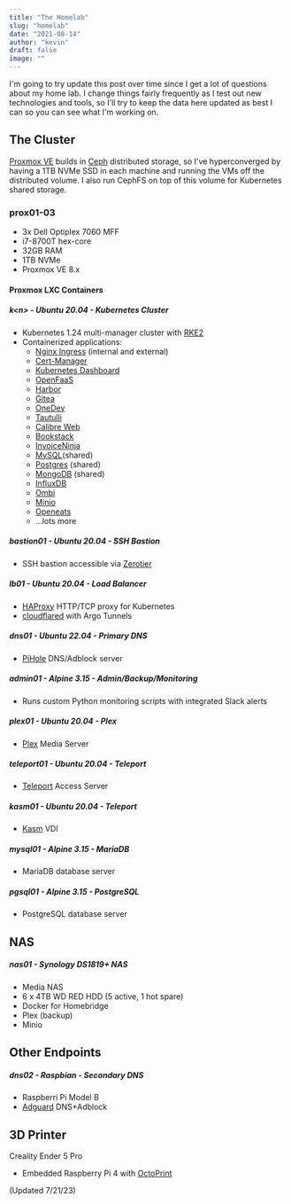 ```yaml
---
title: "The Homelab"
slug: "homelab"
date: "2021-08-14"
author: "kevin"
draft: false
image: ""
---
```


I'm going to try update this post over time since I get a lot of questions about my home lab. I change things fairly frequently as I test out new technologies and tools, so I'll try to keep the data here updated as best I can so you can see what I'm working on.

## The Cluster
[Proxmox VE](https://www.proxmox.com/en/) builds in [Ceph](https://docs.ceph.com/en/latest/) distributed storage, so I've hyperconverged by having a 1TB NVMe SSD in each machine and running the VMs off the distributed volume. I also run CephFS on top of this volume for Kubernetes shared storage. 

### prox01-03
* 3x Dell Optiplex 7060 MFF
* i7-8700T hex-core
* 32GB RAM
* 1TB NVMe
* Proxmox VE 8.x

#### Proxmox LXC Containers

##### k\<n\> - Ubuntu 20.04 - Kubernetes Cluster
* Kubernetes 1.24 multi-manager cluster with [RKE2](https://docs.rke2.io/)
* Containerized applications:
  * [Nginx Ingress](https://kubernetes.github.io/ingress-nginx/) (internal and external)
  * [Cert-Manager](https://cert-manager.io/docs/)
  * [Kubernetes Dashboard](https://kubernetes.io/docs/tasks/access-application-cluster/web-ui-dashboard/)
  * [OpenFaaS](https://www.openfaas.com/)
  * [Harbor](https://goharbor.io/)
  * [Gitea](https://gitea.io/en-us/)
  * [OneDev](https://github.com/theonedev/onedev)
  * [Tautulli](https://tautulli.com/)
  * [Calibre Web](https://github.com/janeczku/calibre-web)
  * [Bookstack](https://www.bookstackapp.com/)
  * [InvoiceNinja](https://www.invoiceninja.com/)
  * [MySQL](https://www.mysql.com/)(shared)
  * [Postgres](https://www.postgresql.org/) (shared)
  * [MongoDB](https://www.mongodb.com/) (shared)
  * [InfluxDB](https://www.influxdata.com/)
  * [Ombi](https://ombi.io/)
  * [Minio](https://min.io/)
  * [Openeats](https://github.com/open-eats/OpenEats)
  * ...lots more

##### bastion01 - Ubuntu 20.04 - SSH Bastion
* SSH bastion accessible via [Zerotier](https://www.zerotier.com/)

##### lb01 - Ubuntu 20.04 - Load Balancer
* [HAProxy](http://www.haproxy.org/) HTTP/TCP proxy for Kubernetes
* [cloudflared](https://github.com/cloudflare/cloudflared) with Argo Tunnels

##### dns01 - Ubuntu 22.04 - Primary DNS
* [PiHole](https://pi-hole.net/) DNS/Adblock server

##### admin01 - Alpine 3.15 - Admin/Backup/Monitoring
* Runs custom Python monitoring scripts with integrated Slack alerts

##### plex01 - Ubuntu 20.04 - Plex
* [Plex](https://www.plex.tv/) Media Server

##### teleport01 - Ubuntu 20.04 - Teleport
* [Teleport](https://goteleport.com/) Access Server

##### kasm01 - Ubuntu 20.04 - Teleport
* [Kasm](https://kasmweb.com/) VDI

##### mysql01 - Alpine 3.15 - MariaDB
* MariaDB database server

##### pgsql01 - Alpine 3.15 - PostgreSQL
* PostgreSQL database server

## NAS
##### nas01 - Synology DS1819+ NAS
* Media NAS
* 6 x 4TB WD RED HDD (5 active, 1 hot spare)
* Docker for Homebridge
* Plex (backup)
* Minio

## Other Endpoints

##### dns02 - Raspbian - Secondary DNS
* Raspberri Pi Model B
* [Adguard](https://adguard.com/) DNS+Adblock

## 3D Printer

Creality Ender 5 Pro
* Embedded Raspberry Pi 4 with [OctoPrint](https://octoprint.org/)

(Updated 7/21/23)